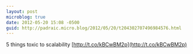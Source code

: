 ```yaml
---
layout: post
microblog: true
date: 2012-05-20 15:08 -0500
guid: http://padraic.micro.blog/2012/05/20/t204302707496984576.html
---
```

5 things toxic to scalability [http://t.co/kBCwBM2p](http://t.co/kBCwBM2p)
